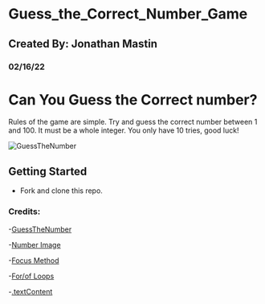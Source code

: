 # Guess_the_Correct_Number_Game
## Created By: Jonathan Mastin
### 02/16/22

# Can You Guess the Correct number?
Rules of the game are simple. Try and guess the correct number between 1 and 100. It must be a whole integer. You only have 10 tries, good luck!

![GuessTheNumber](https://c.tenor.com/IZ2eQ1jjxdAAAAAd/numbers.gif)

## Getting Started
- Fork and clone this repo.

### Credits:
-[GuessTheNumber](https://tenor.com/view/numbers-gif-21370337)

-[Number Image](https://unsplash.com/photos/WV6hCFDT9Rg)

-[Focus Method](https://developer.mozilla.org/en-US/docs/Web/API/HTMLElement/focus)

-[For/of Loops](https://www.w3schools.com/js/js_loop_forof.asp)

-[.textContent](https://developer.mozilla.org/en-US/docs/Web/API/Node/textContent)